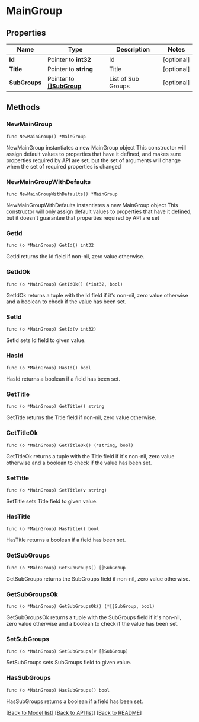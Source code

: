 # MainGroup

## Properties

Name | Type | Description | Notes
------------ | ------------- | ------------- | -------------
**Id** | Pointer to **int32** | Id | [optional] 
**Title** | Pointer to **string** | Title | [optional] 
**SubGroups** | Pointer to [**[]SubGroup**](SubGroup.md) | List of Sub Groups | [optional] 

## Methods

### NewMainGroup

`func NewMainGroup() *MainGroup`

NewMainGroup instantiates a new MainGroup object
This constructor will assign default values to properties that have it defined,
and makes sure properties required by API are set, but the set of arguments
will change when the set of required properties is changed

### NewMainGroupWithDefaults

`func NewMainGroupWithDefaults() *MainGroup`

NewMainGroupWithDefaults instantiates a new MainGroup object
This constructor will only assign default values to properties that have it defined,
but it doesn't guarantee that properties required by API are set

### GetId

`func (o *MainGroup) GetId() int32`

GetId returns the Id field if non-nil, zero value otherwise.

### GetIdOk

`func (o *MainGroup) GetIdOk() (*int32, bool)`

GetIdOk returns a tuple with the Id field if it's non-nil, zero value otherwise
and a boolean to check if the value has been set.

### SetId

`func (o *MainGroup) SetId(v int32)`

SetId sets Id field to given value.

### HasId

`func (o *MainGroup) HasId() bool`

HasId returns a boolean if a field has been set.

### GetTitle

`func (o *MainGroup) GetTitle() string`

GetTitle returns the Title field if non-nil, zero value otherwise.

### GetTitleOk

`func (o *MainGroup) GetTitleOk() (*string, bool)`

GetTitleOk returns a tuple with the Title field if it's non-nil, zero value otherwise
and a boolean to check if the value has been set.

### SetTitle

`func (o *MainGroup) SetTitle(v string)`

SetTitle sets Title field to given value.

### HasTitle

`func (o *MainGroup) HasTitle() bool`

HasTitle returns a boolean if a field has been set.

### GetSubGroups

`func (o *MainGroup) GetSubGroups() []SubGroup`

GetSubGroups returns the SubGroups field if non-nil, zero value otherwise.

### GetSubGroupsOk

`func (o *MainGroup) GetSubGroupsOk() (*[]SubGroup, bool)`

GetSubGroupsOk returns a tuple with the SubGroups field if it's non-nil, zero value otherwise
and a boolean to check if the value has been set.

### SetSubGroups

`func (o *MainGroup) SetSubGroups(v []SubGroup)`

SetSubGroups sets SubGroups field to given value.

### HasSubGroups

`func (o *MainGroup) HasSubGroups() bool`

HasSubGroups returns a boolean if a field has been set.


[[Back to Model list]](../README.md#documentation-for-models) [[Back to API list]](../README.md#documentation-for-api-endpoints) [[Back to README]](../README.md)


